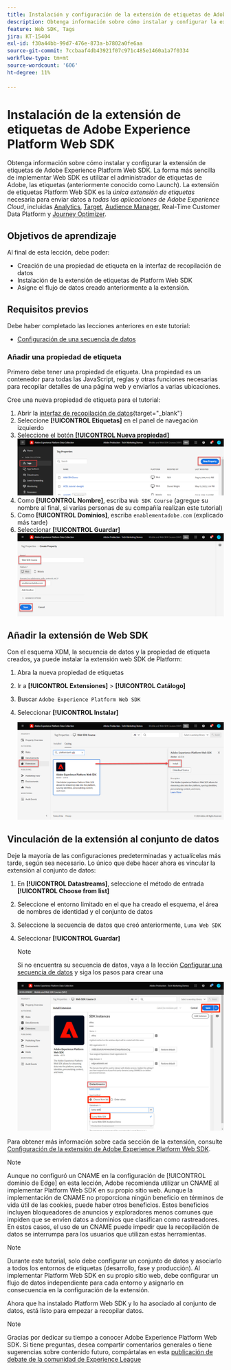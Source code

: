 ```yaml
---
title: Instalación y configuración de la extensión de etiquetas de Adobe Experience Platform Web SDK
description: Obtenga información sobre cómo instalar y configurar la extensión de etiquetas de Platform Web SDK en la interfaz de recopilación de datos. Esta lección forma parte del tutorial Implementación de Adobe Experience Cloud con SDK web.
feature: Web SDK, Tags
jira: KT-15404
exl-id: f30a44bb-99d7-476e-873a-b7802a0fe6aa
source-git-commit: 7ccbaaf4db43921f07c971c485e1460a1a7f0334
workflow-type: tm+mt
source-wordcount: '606'
ht-degree: 11%

---
```


# Instalación de la extensión de etiquetas de Adobe Experience Platform Web SDK

Obtenga información sobre cómo instalar y configurar la extensión de etiquetas de Adobe Experience Platform Web SDK. La forma más sencilla de implementar Web SDK es utilizar el administrador de etiquetas de Adobe, las etiquetas (anteriormente conocido como Launch). La extensión de etiquetas Platform Web SDK es la _única extensión de etiquetas_ necesaria para enviar datos a _todas las aplicaciones de Adobe Experience Cloud_, incluidas [Analytics](setup-analytics.md), [Target](setup-target.md), [Audience Manager](setup-audience-manager.md), Real-Time Customer Data Platform y [Journey Optimizer](setup-web-channel.md).

## Objetivos de aprendizaje

Al final de esta lección, debe poder:

* Creación de una propiedad de etiqueta en la interfaz de recopilación de datos
* Instalación de la extensión de etiquetas de Platform Web SDK
* Asigne el flujo de datos creado anteriormente a la extensión.

## Requisitos previos

Debe haber completado las lecciones anteriores en este tutorial:

* [Configuración de una secuencia de datos](configure-datastream.md)

### Añadir una propiedad de etiqueta

Primero debe tener una propiedad de etiqueta. Una propiedad es un contenedor para todas las JavaScript, reglas y otras funciones necesarias para recopilar detalles de una página web y enviarlos a varias ubicaciones.

Cree una nueva propiedad de etiqueta para el tutorial:

1. Abrir la [interfaz de recopilación de datos](https://experience.adobe.com/data-collection/){target="_blank"}
1. Seleccione **[!UICONTROL Etiquetas]** en el panel de navegación izquierdo
1. Seleccione el botón **[!UICONTROL Nueva propiedad]**
   ![Agregar nueva propiedad](assets/websdk-property-addNewProperty.png)
1. Como **[!UICONTROL Nombre]**, escriba `Web SDK Course` (agregue su nombre al final, si varias personas de su compañía realizan este tutorial)
1. Como **[!UICONTROL Dominios]**, escriba `enablementadobe.com` (explicado más tarde)
1. Seleccionar **[!UICONTROL Guardar]**
   ![Detalles de la propiedad](assets/websdk-property-propertyDetails.png)

## Añadir la extensión de Web SDK

Con el esquema XDM, la secuencia de datos y la propiedad de etiqueta creados, ya puede instalar la extensión web SDK de Platform:

1. Abra la nueva propiedad de etiquetas
1. Ir a **[!UICONTROL Extensiones]** > **[!UICONTROL Catálogo]**
1. Buscar `Adobe Experience Platform Web SDK`
1. Seleccionar **[!UICONTROL Instalar]**

   ![Instalar extensión de Web SDK](assets/extension-platform-web-sdk.png)


## Vinculación de la extensión al conjunto de datos

Deje la mayoría de las configuraciones predeterminadas y actualícelas más tarde, según sea necesario. Lo único que debe hacer ahora es vincular la extensión al conjunto de datos:

1. En **[!UICONTROL Datastreams]**, seleccione el método de entrada **[!UICONTROL Choose from list]**
1. Seleccione el entorno limitado en el que ha creado el esquema, el área de nombres de identidad y el conjunto de datos
1. Seleccione la secuencia de datos que creó anteriormente, `Luma Web SDK`
1. Seleccionar **[!UICONTROL Guardar]**

   >[!NOTE]
   >
   > Si no encuentra su secuencia de datos, vaya a la lección [Configurar una secuencia de datos](configure-datastream.md) y siga los pasos para crear una

   ![Selección de secuencia de datos](assets/extension-luma-web-sdk-datastream-extension.png)

Para obtener más información sobre cada sección de la extensión, consulte [Configuración de la extensión de Adobe Experience Platform Web SDK](https://experienceleague.adobe.com/en/docs/experience-platform/tags/extensions/client/web-sdk/web-sdk-extension-configuration).

>[!NOTE]
>
>Aunque no configuró un CNAME en la configuración de [!UICONTROL dominio de Edge] en esta lección, Adobe recomienda utilizar un CNAME al implementar Platform Web SDK en su propio sitio web. Aunque la implementación de CNAME no proporciona ningún beneficio en términos de vida útil de las cookies, puede haber otros beneficios. Estos beneficios incluyen bloqueadores de anuncios y exploradores menos comunes que impiden que se envíen datos a dominios que clasifican como rastreadores. En estos casos, el uso de un CNAME puede impedir que la recopilación de datos se interrumpa para los usuarios que utilizan estas herramientas.

>[!NOTE]
>
>Durante este tutorial, solo debe configurar un conjunto de datos y asociarlo a todos los entornos de etiquetas (desarrollo, fase y producción). Al implementar Platform Web SDK en su propio sitio web, debe configurar un flujo de datos independiente para cada entorno y asignarlo en consecuencia en la configuración de la extensión.

Ahora que ha instalado Platform Web SDK y lo ha asociado al conjunto de datos, está listo para empezar a recopilar datos.

>[!NOTE]
>
>Gracias por dedicar su tiempo a conocer Adobe Experience Platform Web SDK. Si tiene preguntas, desea compartir comentarios generales o tiene sugerencias sobre contenido futuro, compártalas en esta [publicación de debate de la comunidad de Experience League](https://experienceleaguecommunities.adobe.com/t5/adobe-experience-platform-data/tutorial-discussion-implement-adobe-experience-cloud-with-web/td-p/444996)
